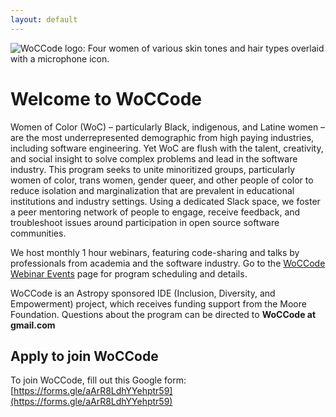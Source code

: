 ```yaml
---
layout: default
---
```


![WoCCode logo: Four women of various skin tones and hair types
 overlaid with a microphone icon.](assets/WoCCode_ladies_image.png)


# Welcome to WoCCode

Women of Color (WoC) – particularly Black, indigenous, and Latine
women – are the most underrepresented demographic from high paying
industries, including software engineering. Yet WoC are flush with the
talent, creativity, and social insight to solve complex problems and
lead in the software industry. This program seeks to unite minoritized
groups, particularly women of color, trans women, gender queer, and
other people of color to reduce isolation and marginalization that are
prevalent in educational institutions and industry settings. Using a
dedicated Slack space, we foster a peer mentoring network of people to
engage, receive feedback, and troubleshoot issues around participation
in open source software communities.

We host monthly 1 hour webinars, featuring code-sharing and talks by
professionals from academia and the software industry. Go to the
[WoCCode Webinar
Events](https://github.com/eblur/woc-code/wiki/WoCCode-Webinar-Events)
page for program scheduling and details.

WoCCode is an Astropy sponsored IDE (Inclusion, Diversity, and
Empowerment) project, which receives funding support from the Moore
Foundation. Questions about the program can be directed to **WoCCode at
gmail.com**

## Apply to join WoCCode

To join WoCCode, fill out this Google form: [https://forms.gle/aArR8LdhYYehptr59](https://forms.gle/aArR8LdhYYehptr59)

